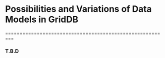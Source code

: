 # Possibilities and Variations of Data Models in GridDB
=========================================================

### T.B.D
